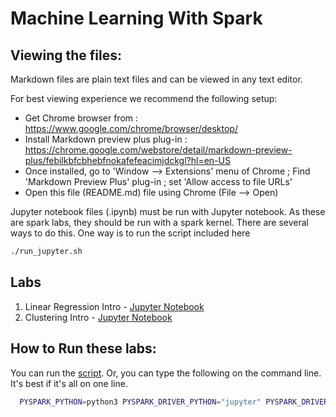 <link rel='stylesheet' href='assets/css/main.css'/>


Machine Learning With Spark
=====================

Viewing the files:
-----------------
Markdown files are plain text files and can be viewed in any text editor.

For best viewing experience we recommend the following setup:
* Get Chrome browser from : https://www.google.com/chrome/browser/desktop/
* Install Markdown preview plus plug-in : https://chrome.google.com/webstore/detail/markdown-preview-plus/febilkbfcbhebfnokafefeacimjdckgl?hl=en-US
* Once installed, go to 'Window --> Extensions' menu of Chrome ;   Find 'Markdown Preview Plus' plug-in ;  set 'Allow access to file URLs'
* Open this file (README.md) file using Chrome (File --> Open)


Jupyter notebook files (.ipynb) must be run with Jupyter notebook.  As these are spark labs, they should be run with a spark kernel.  There are
several ways to do this. One way is to run the script included here

```bash
./run_jupyter.sh
```



Labs
----
1. Linear Regression Intro - [Jupyter Notebook](linear-regression/1-lr.ipynb)
1. Clustering Intro - [Jupyter Notebook](clustering/1-kmeans-mtcars.ipynb)


## How to Run these labs:

You can run the [script](./run_jupyter.sh).  Or, you can type the following on the command line. It's best if it's all on one line.

```bash
  PYSPARK_PYTHON=python3 PYSPARK_DRIVER_PYTHON="jupyter" PYSPARK_DRIVER_PYTHON_OPTS="notebook" ~/spark/bin/pyspark
```



```




